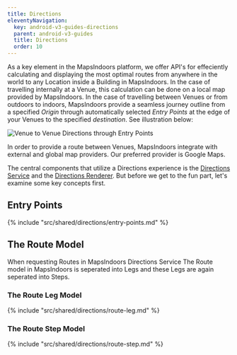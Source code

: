 ```yaml
---
title: Directions
eleventyNavigation:
  key: android-v3-guides-directions
  parent: android-v3-guides
  title: Directions
  order: 10
---
```


As a key element in the MapsIndoors platform, we offer API's for effeciently calculating and displaying the most optimal routes from anywhere in the world to any Location inside a Building in MapsIndoors. In the case of travelling internally at a Venue, this calculation can be done on a local map provided by MapsIndoors. In the case of travelling between Venues or from outdoors to indoors, MapsIndoors provide a seamless journey outline from a specified *Origin* through automatically selected *Entry Points* at the edge of your Venues to the specified *destination*. See illustration below:

![Venue to Venue Directions through Entry Points](/assets/directions/directions-with-entry-points.svg)

In order to provide a route between Venues, MapsIndoors integrate with external and global map providers. Our preferred provider is Google Maps.

The central components that utilize a Directions experience is the [Directions Service](directions-service) and the [Directions Renderer](directions-renderer). But before we get to the fun part, let's examine some key concepts first.

## Entry Points

{% include "src/shared/directions/entry-points.md" %}

## The Route Model

When requesting Routes in MapsIndoors Directions Service The Route model in MapsIndoors is seperated into Legs and these Legs are again seperated into Steps.

### The Route Leg Model

{% include "src/shared/directions/route-leg.md" %}

### The Route Step Model

{% include "src/shared/directions/route-step.md" %}
